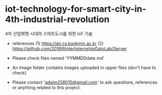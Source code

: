 # iot-technology-for-smart-city-in-4th-industrial-revolution

4차 산업혁명 시대의 스마트도시를 위한 IoT 기술

- references
(1) https://air.cs.kookmin.ac.kr
(2) https://github.com/2018WinterInternshipGatoLab/Server

- Please check files named 'YYMMDDdate.md'
- An Image folder contains images uploaded in upper files (don't have to check)

- Please contact 'adgjm258015@gmail.com' to ask questions, references or anything related to this project.
